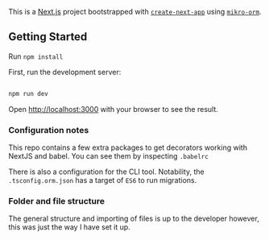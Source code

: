 
This is a [Next.js](https://nextjs.org/) project bootstrapped with [`create-next-app`](https://github.com/vercel/next.js/tree/canary/packages/create-next-app) using [`mikro-orm`](https://mikro-orm.io/).

  
  

## Getting Started

Run `npm install`

First, run the development server:

```bash

npm run dev

```

Open [http://localhost:3000](http://localhost:3000) with your browser to see the result.

  

### Configuration notes

This repo contains a few extra packages to get decorators working with NextJS and babel. You can see them by inspecting `.babelrc` 

There is also a configuration for the CLI tool. Notability, the `.tsconfig.orm.json` has a target of `ES6` to run migrations. 

### Folder and file structure
The general structure and importing of files is up to the developer however, this was just the way I have set it up.
